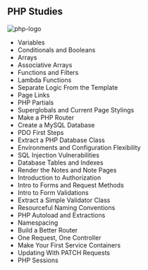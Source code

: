 ## PHP Studies

<p>
  <img src="https://img.shields.io/badge/PHP 8.3-8993be?style=for-the-badge&logo=php&logoColor=white" alt="php-logo">
</p>

- Variables
- Conditionals and Booleans
- Arrays
- Associative Arrays
- Functions and Filters
- Lambda Functions
- Separate Logic From the Template
- Page Links
- PHP Partials
- Superglobals and Current Page Stylings
- Make a PHP Router
- Create a MySQL Database
- PDO First Steps
- Extract a PHP Database Class
- Environments and Configuration Flexibility
- SQL Injection Vulnerabilities
- Database Tables and Indexes
- Render the Notes and Note Pages
- Introduction to Authorization
- Intro to Forms and Request Methods
- Intro to Form Validations
- Extract a Simple Validator Class
- Resourceful Naming Conventions
- PHP Autoload and Extractions
- Namespacing
- Build a Better Router
- One Request, One Controller
- Make Your First Service Containers
- Updating With PATCH Requests
- PHP Sessions